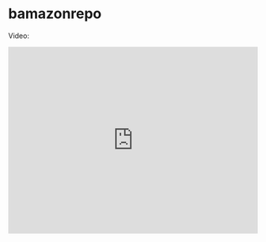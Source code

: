 # bamazonrepo

Video: 
<div style="position:relative;height:0;padding-bottom:75.0%"><iframe src="https://www.youtube.com/embed/QhjDO7C2olQ?ecver=2" width="480" height="360" frameborder="0" gesture="media" allow="encrypted-media" style="position:absolute;width:100%;height:100%;left:0" allowfullscreen></iframe></div>